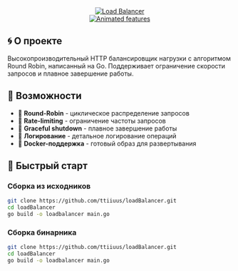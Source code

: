 <div align="center">
  <a href="https://github.com/ttiiuus/loadBalancer">
    <img src="https://img.shields.io/badge/⚡-Load_Balancer-8A2BE2?style=for-the-badge&logo=go&logoColor=white" alt="Load Balancer"/>
    <br>
    <img src="https://readme-typing-svg.demolab.com?font=Fira+Code&size=26&duration=2800&pause=1000&color=8A2BE2&center=true&width=500&lines=🚀+Round-Robin+Balancer;⚡+Powered+by+Go;🛡️+Rate-limiting+%26+Graceful+shutdown" alt="Animated features"/>
  </a>
</div>

## 🌀 О проекте

Высокопроизводительный HTTP балансировщик нагрузки с алгоритмом Round Robin, написанный на Go. Поддерживает ограничение скорости запросов и плавное завершение работы.

## 🌟 Возможности

- 🔁 **Round-Robin** - циклическое распределение запросов
- 🚦 **Rate-limiting** - ограничение частоты запросов
- 🛑 **Graceful shutdown** - плавное завершение работы
- 📝 **Логирование** - детальное логирование операций
- 🐳 **Docker-поддержка** - готовый образ для развертывания

## 🚀 Быстрый старт

### Сборка из исходников
```bash
git clone https://github.com/ttiiuus/loadBalancer.git
cd loadBalancer
go build -o loadbalancer main.go
```

### Сборка бинарника 
```bash
git clone https://github.com/ttiiuus/loadBalancer.git
cd loadBalancer
go build -o loadbalancer main.go
